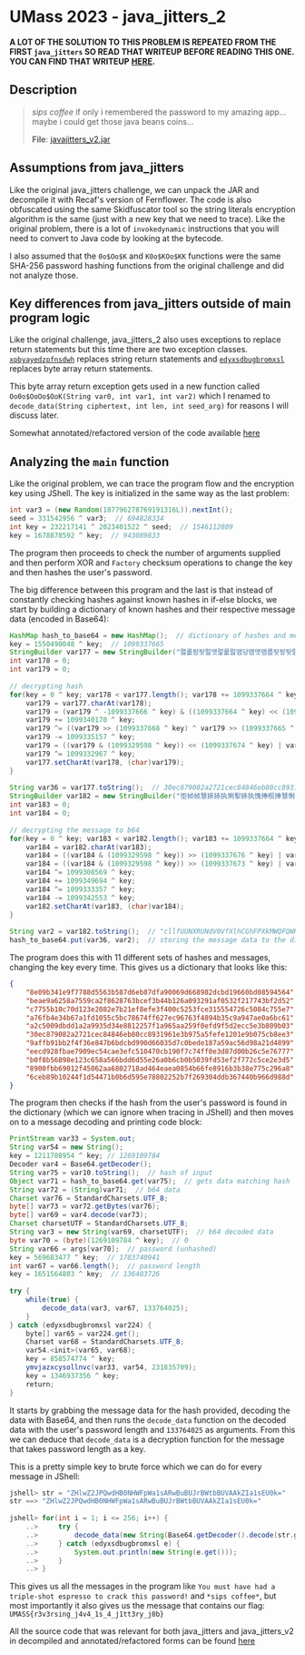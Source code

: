 # UMass 2023 - java\_jitters\_2

**A LOT OF THE SOLUTION TO THIS PROBLEM IS REPEATED FROM THE FIRST `java_jitters` SO READ THAT WRITEUP BEFORE READING THIS ONE. YOU CAN FIND THAT WRITEUP** [**HERE**](umass-2023-java\_jitters.md)**.**

## Description

> _sips coffee_ if only i remembered the password to my amazing app... maybe i could get those java beans coins...
>
> **File**: [javajitters\_v2.jar](https://files.ivyfanchiang.ca/\_umassctf\_java/javajitters\_v2.jar)

## Assumptions from java\_jitters

Like the original java\_jitters challenge, we can unpack the JAR and decompile it with Recaf's version of Fernflower. The code is also obfuscated using the same Skidfuscator tool so the string literals encryption algorithm is the same (just with a new key that we need to trace). Like the original problem, there is a lot of `invokedynamic` instructions that you will need to convert to Java code by looking at the bytecode.

I also assumed that the `0o$Oo$K` and `K0o$KOo$KK` functions were the same SHA-256 password hashing functions from the original challenge and did not analyze those.

## Key differences from java\_jitters outside of main program logic

Like the original challenge, java\_jitters\_2 also uses exceptions to replace return statements but this time there are two exception classes. [`xpbyayedzpfnsdwh`](https://files.ivyfanchiang.ca/\_umassctf\_java/xpbyayedzpfnsdwh.java) replaces string return statements and [`edyxsdbugbromxsl`](https://files.ivyfanchiang.ca/\_umassctf\_java/edyxsdbugbromxsl.java) replaces byte array return statements.

This byte array return exception gets used in a new function called `Oo0o$OoOo$OoK(String var0, int var1, int var2)` which I renamed to `decode_data(String ciphertext, int len, int seed_arg)` for reasons I will discuss later.

Somewhat annotated/refactored version of the code available [here](https://files.ivyfanchiang.ca/\_umassctf\_java/Main2\_annotated.java)

## Analyzing the `main` function

Like the original problem, we can trace the program flow and the encryption key using JShell. The key is initialized in the same way as the last problem:

```java
int var3 = (new Random(187796278769191316L)).nextInt();
seed = 331542956 ^ var3;  // 694828334
int key = 232217141 ^ 2023401522 ^ seed;  // 1546112809
key = 1678878592 ^ key;  // 943089833
```

The program then proceeds to check the number of arguments supplied and then perform XOR and `Factory` checksum operations to change the key and then hashes the user's password.

The big difference between this program and the last is that instead of constantly checking hashes against known hashes in if-else blocks, we start by building a dictionary of known hashes and their respective message data (encoded in Base64):

```java
HashMap hash_to_base64 = new HashMap();  // dictionary of hashes and message data
key = 1550490048 ^ key;  // 1099337665
StringBuilder var177 = new StringBuilder("맳룺돵돳럺맷럹룺럺맴당맴맷맴룹돳돵돳럺맶럺맶맸돵돴럺룺돳돳럺럹맳룹럹맸룹돵맳돴럹맷맵당맵돸돵돸돵룹맴룺룹돵럹돴룺맷맵돳돴럺돵돵맳");  // encrypted version of known hash
int var178 = 0;
int var179 = 0;
​
// decrypting hash
for(key = 0 ^ key; var178 < var177.length(); var178 += 1099337664 ^ key) {
    var179 = var177.charAt(var178);
    var179 = (var179 ^ -1099337666 ^ key) & ((1099337664 ^ key) << (1099337681 ^ key)) - (1099337664 ^ key);
    var179 += 1099340170 ^ key;
    var179 ^= ((var179 >> (1099337668 ^ key) ^ var179 >> (1099337665 ^ key)) & ((1099337664 ^ key) << (1099337666 ^ key)) - (1099337664 ^ key)) << (1099337668 ^ key) | ((var179 >> (1099337668 ^ key) ^ var179 >> (1099337665 ^ key)) & ((1099337664 ^ key) << (1099337666 ^ key)) - (1099337664 ^ key)) << (1099337665 ^ key);
    var179 -= 1099335157 ^ key;
    var179 = ((var179 & (1099329598 ^ key)) << (1099337674 ^ key) | var179 >> (1099337668 ^ key)) & (1099329598 ^ key);
    var179 ^= 1099332967 ^ key;
    var177.setCharAt(var178, (char)var179);
}
​
String var36 = var177.toString();  // 30ec879082a2721cec84846eb80cc8931961e3b975a5fefe1201e9b075cb8ee3
StringBuilder var182 = new StringBuilder("怇帧帧慧捇捇执悧揧捇执愧捧枧捧慧悧帧座搇文座敧控悧崇扇掇揇敧揇掇揧敧座愧掇捧拧愧捧敧拇揧揇帧帧挧敇捇捧捇捧捇执挧揧揧惧敧掇揧敧悧敇捇惧捇揧敧愧挧捇崇拇揧捧捇揧文敇捧帧悧敧幧弧悧揧柇怇揇");  // encrypted version of message for hash
int var183 = 0;
int var184 = 0;
​
// decrypting the message to b64
for(key = 0 ^ key; var183 < var182.length(); var183 += 1099337664 ^ key) {
    var184 = var182.charAt(var183);
    var184 = ((var184 & (1099329598 ^ key)) >> (1099337676 ^ key) | var184 << (1099337666 ^ key)) & (1099329598 ^ key);
    var184 = ((var184 & (1099329598 ^ key)) >> (1099337673 ^ key) | var184 << (1099337673 ^ key)) & (1099329598 ^ key);
    var184 ^= 1099308569 ^ key;
    var184 += 1099349694 ^ key;
    var184 ^= 1099333357 ^ key;
    var184 -= 1099342553 ^ key;
    var182.setCharAt(var183, (char)var184);
}
​
String var2 = var182.toString();  // "cllfUUNXRUNdV0VfXlhCGhFPXkMWQFQWRFhdWVJdVFIRQllTEUVUVUNTRRZFWRFXEUZURFdTUkIRVURGEVlXFntXR1cQ"
hash_to_base64.put(var36, var2);  // storing the message data to the dictionary with hash as key
```

The program does this with 11 different sets of hashes and messages, changing the key every time. This gives us a dictionary that looks like this:

```json
{
    "8e09b341e9f7788d5563b587d6eb87dfa90069d668982dcbd19660bd08594564": "aFtEFFxBQkARXFBCVBRZVVUUUBRFRlhEXVEcR1lbRRRUR0FGVEdCWxFAXhRSRlBXWhRFXFhHEURQR0JDXkZVFQ==",
    "beae9a6258a7559ca2f8628763bcef3b44b126a093291af0532f217743bf2d52": "e1VHVRF+WEBFUUNHEVxQRxFZVEARXUVHEVlQQFJcEUNYQFkUSFtERhFEUEdCQ15GVRRSRlBXWl1fUxFHWl1dWEIV",
    "c7755b10c70d123e2082e7b21ef8efe3f400c5253fce315554726c5084c755e7": "ZVxUFHtVR1URQ15GXVARVl5DQhRVW0ZaEUBeFEhbRBRQWlUUSFtERhFEUEdCQ15GVRRSRlBXWl1fUxFHWl1dWEIV",
    "a76fb4e34b67a1fd1055c5bc78674ff627ec96763f4894b35c9a947ae0a6bc61": "e1VHVRF+WEBFUUNHEVVYWhZAEVNeQBFaXkBZXV8TEVtfFEhbRBRQWlUUSFtERhFXQ1VSX1haVhRCX1hYXUcQ",
    "a2c5009dbdd1a2a9935d34e8812257f1a965aa259f0efd9f5d2ecc5e3b809b03": "fVteX0IUXV1aURFNXkEWQlQUVltFFEVcVBR7VUdVEX5YQEVRQ0cRQV9QVEYRV15aRUZeWBFDWEBZFEVcWEcRRFBHQkNeRlUV",
    "30ec879082a2721cec84846eb80cc8931961e3b975a5fefe1201e9b075cb8ee3": "cllfUUNXRUNdV0VfXlhCGhFPXkMWQFQWRFhdWVJdVFIRQllTEUVUVUNTRRZFWRFXEUZURFdTUkIRVURGEVlXFntXR1cQ",
    "9affb91bb2f4f36e847b6bdcbd990d66035d7c0bede187a59ac56d98a21d4899": "aFtERhF+UEJQFFpaXkNdUVVTVBRYRxFWQ1FGXV9TEUBeFEFRQ1JUV0VdXloRQ1hAWRRFXFhHEURQR0JDXkZVFQ==",
    "eecd928fbae7909ec54cae3efc510470cb190f7c74ff0e3d87d00b26c5e76777": "aFtEE0dREVlQUFQUe1VHVRF+WEBFUUNHEVheW1oUXV1aURFQVFdQUhFDWEBZFEhbREYRRFBHQkNeRlUUUkZQV1pdX1MRRENbRlFCRxA=",
    "b0f8b56898e123c658a566bdd6d55e26a0b6cb0b5039fd53ef2f772c5ce2e3d5": "G0dYREIUUltXUlRRGw==",
    "8900fbb69012f45062aa6802718ad464eaea0854b66fe8916b3b38e775c296a8": "ZHlwZ2JPQwdHB0NHWFpWa1sARwBuBUJrBWtbBUVAAkZIa1sEU0k=",
    "6ceb89b10244f1d54471b0b6d595e78802252b7f269304ddb367440b966d988d": "aFtEE0dREUFfWF5XWlFVFEVcVBR7VUdVEUBDUVBHREZUFEZdRVwRQFldQhRBVUJHRltDUBA="
}
```

The program then checks if the hash from the user's password is found in the dictionary (which we can ignore when tracing in JShell) and then moves on to a message decoding and printing code block:

```java
PrintStream var33 = System.out;
String var54 = new String();
key = 1211708954 ^ key; // 1269109784
Decoder var4 = Base64.getDecoder();
String var75 = var10.toString();  // hash of input
Object var71 = hash_to_base64.get(var75);  // gets data matching hash
String var72 = (String)var71;  // b64 data
Charset var76 = StandardCharsets.UTF_8;
byte[] var73 = var72.getBytes(var76);
byte[] var69 = var4.decode(var73);
Charset charsetUTF = StandardCharsets.UTF_8;
String var3 = new String(var69, charsetUTF);  // b64 decoded data
byte var70 = (byte)(1269109784 ^ key);  // 0
String var66 = args[var70];  // password (unhashed)
key = 569683477 ^ key;  // 1783740941
int var67 = var66.length();  // password length
key = 1651564803 ^ key;  // 136403726
​
try {
    while(true) {
        decode_data(var3, var67, 133764025);
    }
} catch (edyxsdbugbromxsl var224) {
    byte[] var65 = var224.get();
    Charset var68 = StandardCharsets.UTF_8;
    var54.<init>(var65, var68);
    key = 858574774 ^ key;
    ymvjazxcysollnvc(var33, var54, 231835709);
    key = 1346937356 ^ key;
    return;
}
```

It starts by grabbing the message data for the hash provided, decoding the data with Base64, and then runs the `decode_data` function on the decoded data with the user's password length and `133764025` as arguments. From this we can deduce that `decode_data` is a decryption function for the message that takes password length as a key.

This is a pretty simple key to brute force which we can do for every message in JShell:

```java
jshell> str = "ZHlwZ2JPQwdHB0NHWFpWa1sARwBuBUJrBWtbBUVAAkZIa1sEU0k="
str ==> "ZHlwZ2JPQwdHB0NHWFpWa1sARwBuBUJrBWtbBUVAAkZIa1sEU0k="
    
jshell> for(int i = 1; i <= 256; i++) {
    ..>     try {
    ..>         decode_data(new String(Base64.getDecoder().decode(str.getBytes(StandardCharsets.UTF_8), StandardCharsets.UTF_8), i, 133764025);
    ..>     } catch (edyxsdbugbromxsl e) {
    ..>         System.out.println(new String(e.get()));
    ..>     }
    ..> }
```

This gives us all the messages in the program like `You must have had a triple-shot espresso to crack this password!` and `*sips coffee*`, but most importantly it also gives us the message that contains our flag: `UMASS{r3v3rsing_j4v4_1s_4_j1tt3ry_j0b}`

All the source code that was relevant for both java\_jitters and java\_jitters\_v2 in decompiled and annotated/refactored forms can be found [here](https://files.ivyfanchiang.ca/\_umassctf\_java/)
